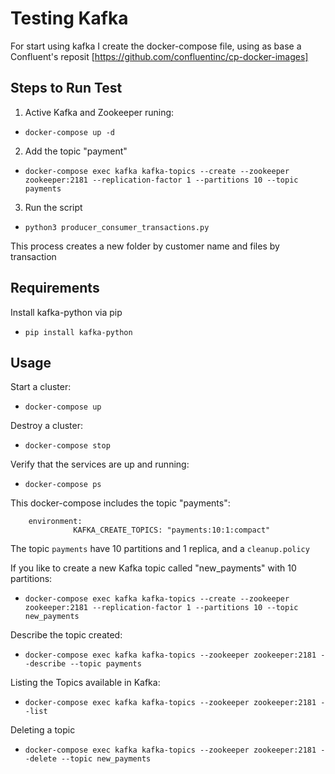 Testing Kafka
============


For start using kafka I create the docker-compose file, using as base a  Confluent's reposit [https://github.com/confluentinc/cp-docker-images]

## Steps to Run Test

1. Active Kafka and Zookeeper runing:
- ```docker-compose up -d ```
2. Add the topic "payment"
- ```docker-compose exec kafka kafka-topics --create --zookeeper zookeeper:2181 --replication-factor 1 --partitions 10 --topic payments```
3. Run the script
- ```python3 producer_consumer_transactions.py```

This process creates a new folder by customer name and files by transaction

## Requirements

Install kafka-python via pip
- ```pip install kafka-python```

## Usage

Start a cluster:

- ```docker-compose up ```

Destroy a cluster:

- ```docker-compose stop```

Verify that the services are up and running:

- ```docker-compose ps```

This docker-compose includes the topic "payments":

        environment:
                  KAFKA_CREATE_TOPICS: "payments:10:1:compact"

The topic ```payments``` have 10 partitions and 1 replica, and a `cleanup.policy`

If you like to create a new Kafka topic called "new_payments" with 10 partitions:
- ```docker-compose exec kafka kafka-topics --create --zookeeper zookeeper:2181 --replication-factor 1 --partitions 10 --topic new_payments```

Describe the topic created:
- ```docker-compose exec kafka kafka-topics --zookeeper zookeeper:2181 --describe --topic payments ```

Listing the Topics available in Kafka:
- ```docker-compose exec kafka kafka-topics --zookeeper zookeeper:2181 --list ```

Deleting a topic
- ```docker-compose exec kafka kafka-topics --zookeeper zookeeper:2181 --delete --topic new_payments```
